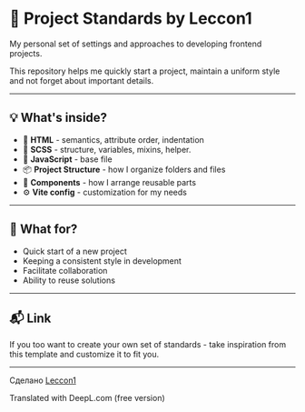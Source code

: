 # 🧩 Project Standards by Leccon1

My personal set of settings and approaches to developing frontend projects.

This repository helps me quickly start a project, maintain a uniform style and not forget about important details.

---

## 💡 What's inside?

- 🧱 **HTML** - semantics, attribute order, indentation
- 🎨 **SCSS** - structure, variables, mixins, helper.
- 🧠 **JavaScript** - base file
- 📦 **Project Structure** - how I organize folders and files
- 🧩 **Components** - how I arrange reusable parts
- ⚙️ **Vite config** - customization for my needs

---

## 🔮 What for?

- Quick start of a new project
- Keeping a consistent style in development
- Facilitate collaboration
- Ability to reuse solutions

---

## 📬 Link

If you too want to create your own set of standards - take inspiration from this template and customize it to fit you.

---
Сделано [Leccon1](https://github.com/Leccon1)

Translated with DeepL.com (free version)

